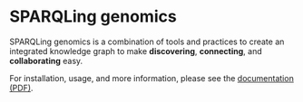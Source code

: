 # SPARQLing genomics

SPARQLing genomics is a combination of tools and practices to create an
integrated knowledge graph to make **discovering**, **connecting**, and
**collaborating** easy.

For installation, usage, and more information, please see the [documentation (PDF)](https://github.com/UMCUGenetics/sparqling-genomics/blob/master/doc/sparqling-genomics.pdf).
